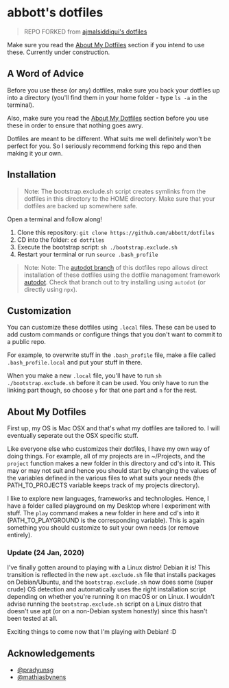 # abbott's dotfiles

> REPO FORKED from [ajmalsiddiqui's dotfiles](https://github.com/ajmalsiddiqui/dotfiles)

Make sure you read the [About My Dotfiles](#about-my-dotfiles) section if you intend to use these.
Currently under construction.

## A Word of Advice

Before you use these (or any) dotfiles, make sure you back your dotfiles up into a directory (you'll find them in your home folder - type `ls -a` in the terminal).

Also, make sure you read the [About My Dotfiles](#about-my-dotfiles) section before you use these in order to ensure that nothing goes awry.

Dotfiles are meant to be different. What suits me well definitely won't be perfect for you. So I seriously recommend forking this repo and then making it your own.

## Installation

> Note:
The bootstrap.exclude.sh script creates symlinks from the dotfiles in this directory to the HOME directory. Make sure that your dotfiles are backed up somewhere safe.

Open a terminal and follow along!
1. Clone this repository: `git clone https://github.com/abbott/dotfiles`
2. CD into the folder: `cd dotfiles`
3. Execute the bootstrap script: `sh ./bootstrap.exclude.sh`
4. Restart your terminal or run `source .bash_profile`

> Note:
Note: The [autodot branch](https://github.com/abbott/dotfiles/tree/autodot) of this dotfiles repo allows direct installation of these dotfiles using the dotfile management framework [autodot](https://github.com/abbott/autodot). Check that branch out to try installing using `autodot` (or directly using `npx`).

## Customization

You can customize these dotfiles using `.local` files. These can be used to add custom commands or configure things that you don't want to commit to a public repo. 

For example, to overwrite stuff in the `.bash_profile` file, make a file called `.bash_profile.local` and put your stuff in there. 

When you make a new `.local` file, you'll have to run `sh ./bootstrap.exclude.sh` before it can be used. You only have to run the linking part though, so choose `y` for that one part and `n` for the rest.

## About My Dotfiles

First up, my OS is Mac OSX and that's what my dotfiles are tailored to. I will eventually seperate out the OSX specific stuff.

Like everyone else who customizes their dotfiles, I have my own way of doing things. For example, all of my projects are in ~/Projects, and the `project` function makes a new folder in this directory and cd's into it. This may or may not suit and hence you should start by changing the values of the variables defined in the various files to what suits your needs (the PATH_TO_PROJECTS variable keeps track of my projects directory).

I like to explore new languages, frameworks and technologies. Hence, I have a folder called playground on my Desktop where I experiment with stuff. The `play` command makes a new folder in here and cd's into it (PATH_TO_PLAYGROUND is the corresponding variable). This is again something you should customize to suit your own needs (or remove entirely).

### Update (24 Jan, 2020)
I've finally gotten around to playing with a Linux distro! Debian it is! This transition is reflected in the new `apt.exclude.sh` file that installs packages on Debian/Ubuntu, and the `bootstrap.exclude.sh` now does some (super crude) OS detection and automatically uses the right installation script depending on whether you're running it on macOS or on Linux. I wouldn't advise running the `bootstrap.exclude.sh` script on a Linux distro that doesn't use apt (or on a non-Debian system honestly) since this hasn't been tested at all.

Exciting things to come now that I'm playing with Debian! :D

## Acknowledgements



- [@pradyunsg](https://github.com/pradyunsg/dotfiles) 
- [@mathiasbynens](https://github.com/mathiasbynens/dotfiles)
